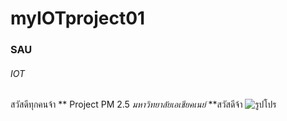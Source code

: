 # myIOTproject01
### SAU
###### IOT
สวัสดีทุกคนจ้า
** Project PM 2.5 *มหาวิทยาลัยเอเชียคเนย์* **สวัสดีจ้า
![รูปโปร](https://i.ibb.co/T1QYBRR/icon.jpg)
